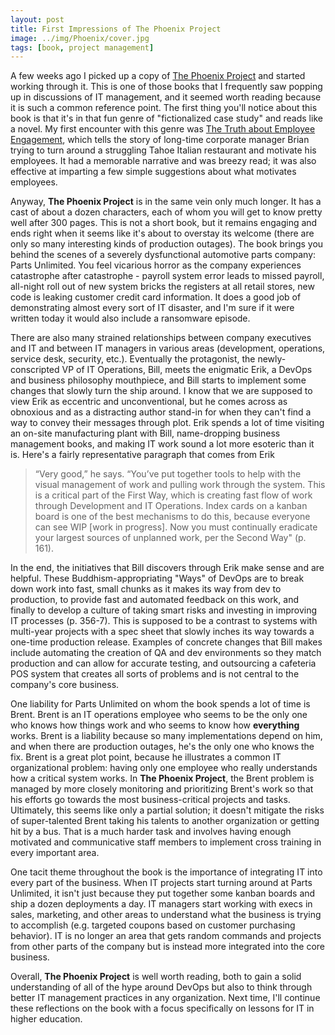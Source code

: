 ```yaml
---
layout: post
title: First Impressions of The Phoenix Project
image: ../img/Phoenix/cover.jpg
tags: [book, project management]
---
```


A few weeks ago I picked up a copy of [The Phoenix Project](https://itrevolution.com/the-phoenix-project/) and started working through it. This is one of those books that I frequently saw popping up in discussions of IT management, and it seemed worth reading because it is such a common reference point. The first thing you'll notice about this book is that it's in that fun genre of "fictionalized case study" and reads like a novel. My first encounter with this genre was [The Truth about Employee Engagement](https://www.tablegroup.com/books/engagement/), which tells the story of long-time corporate manager Brian trying to turn around a struggling Tahoe Italian restaurant and motivate his employees. It had a memorable narrative and was breezy read; it was also effective at imparting a few simple suggestions about what motivates employees. 

Anyway, **The Phoenix Project** is in the same vein only much longer. It has a cast of about a dozen characters, each of whom you will get to know pretty well after 300 pages. This is not a short book, but it remains engaging and ends right when it seems like it's about to overstay its welcome (there are only so many interesting kinds of production outages). The book brings you behind the scenes of a severely dysfunctional automotive parts company: Parts Unlimited. You feel vicarious horror as the company experiences catastrophe after catastrophe - payroll system error leads to missed payroll, all-night roll out of new system bricks the registers at all retail stores, new code is leaking customer credit card information. It does a good job of demonstrating almost every sort of IT disaster, and I'm sure if it were written today it would also include a ransomware episode.

There are also many strained relationships between company executives and IT and between IT managers in various areas (development, operations, service desk, security, etc.). Eventually the protagonist, the newly-conscripted VP of IT Operations, Bill, meets the enigmatic Erik, a DevOps and business philosophy mouthpiece, and Bill starts to implement some changes that slowly turn the ship around. I know that we are supposed to view Erik as eccentric and unconventional, but he comes across as obnoxious and as a distracting author stand-in for when they can't find a way to convey their messages through plot. Erik spends a lot of time visiting an on-site manufacturing plant with Bill, name-dropping business management books, and making IT work sound a lot more esoteric than it is. Here's a fairly representative paragraph that comes from Erik

>“Very good,” he says. “You’ve put together tools to help with the visual management of work and pulling work through the system. This is a critical part of the First Way, which is creating fast flow of work through Development and IT Operations. Index cards on a kanban board is one of the best mechanisms to do this, because everyone can see WIP [work in progress]. Now you must continually eradicate your largest sources of unplanned work, per the Second Way" (p. 161).

In the end, the initiatives that Bill discovers through Erik make sense and are helpful. These Buddhism-appropriating "Ways" of DevOps are to break down work into fast, small chunks as it makes its way from dev to production, to provide fast and automated feedback on this work, and finally to develop a culture of taking smart risks and investing in improving IT processes (p. 356-7). This is supposed to be a contrast to systems with multi-year projects with a spec sheet that slowly inches its way towards a one-time production release. Examples of concrete changes that Bill makes include automating the creation of QA and dev environments so they match production and can allow for accurate testing, and outsourcing a cafeteria POS system that creates all sorts of problems and is not central to the company's core business.

One liability for Parts Unlimited on whom the book spends a lot of time is Brent. Brent is an IT operations employee who seems to be the only one who knows how things work and who seems to know how **everything** works. Brent is a liability because so many implementations depend on him, and when there are production outages, he's the only one who knows the fix. Brent is a great plot point, because he illustrates a common IT organizational problem: having only one employee who really understands how a critical system works. In **The Phoenix Project**, the Brent problem is managed by more closely monitoring and prioritizing Brent's work so that his efforts go towards the most business-critical projects and tasks. Ultimately, this seems like only a partial solution; it doesn't mitigate the risks of super-talented Brent taking his talents to another organization or getting hit by a bus. That is a much harder task and involves having enough motivated and communicative staff members to implement cross training in every important area.

One tacit theme throughout the book is the importance of integrating IT into every part of the business. When IT projects start turning around at Parts Unlimited, it isn't just because they put together some kanban boards and ship a dozen deployments a day. IT managers start working with execs in sales, marketing, and other areas to understand what the business is trying to accomplish (e.g. targeted coupons based on customer purchasing behavior). IT is no longer an area that gets random commands and projects from other parts of the company but is instead more integrated into the core business.

Overall, **The Phoenix Project** is well worth reading, both to gain a solid understanding of all of the hype around DevOps but also to think through better IT management practices in any organization. Next time, I'll continue these reflections on the book with a focus specifically on lessons for IT in higher education.


